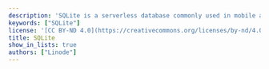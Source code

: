 ```yaml
---
description: 'SQLite is a serverless database commonly used in mobile applications and other applications which need to access data in an offline environment or locally.'
keywords: ["SQLite"]
license: '[CC BY-ND 4.0](https://creativecommons.org/licenses/by-nd/4.0)'
title: SQLite
show_in_lists: true
authors: ["Linode"]
---
```




